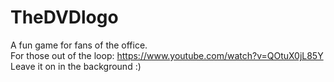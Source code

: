 # TheDVDlogo
A fun game for fans of the office.
<br/>
For those out of the loop: https://www.youtube.com/watch?v=QOtuX0jL85Y
<br/>
Leave it on in the background :)

